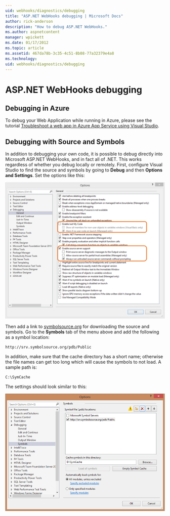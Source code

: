 ```yaml
---
uid: webhooks/diagnostics/debugging
title: "ASP.NET WebHooks debugging | Microsoft Docs"
author: rick-anderson
description: "How to debug ASP.NET WebHooks."
ms.author: aspnetcontent
manager: wpickett
ms.date: 01/17/2012
ms.topic: article
ms.assetid: 467da78b-3c35-4c51-8b08-77a32379e4a8
ms.technology: 
uid: webhooks/diagnostics/debugging
---
```

# ASP.NET WebHooks debugging  

## Debugging in Azure

To debug your Web Application while running in Azure, please see the tutorial [Troubleshoot a web app in Azure App Service using Visual Studio](https://azure.microsoft.com/documentation/articles/web-sites-dotnet-troubleshoot-visual-studio/#webserverlogs).

## Debugging with Source and Symbols

In addition to debugging your own code, it is possible to debug directly into Microsoft ASP.NET WebHooks, and in fact all of .NET. This works regardless of whether you debug locally or remotely. First, configure Visual Studio to find the source and symbols by going to **Debug** and then **Options and Settings**. Set the options like this:

![Options and Settings](_static/SourceSymbols.png)

Then add a link to [symbolsource.org](http://symbolsource.org) for downloading the source and symbols. Go to the **Symbols** tab of the menu above and add the following as a symbol location:

```
http://srv.symbolsource.org/pdb/Public
```

In addition, make sure that the cache directory has a short name; otherwise the file names can get too long which will cause the symbols to not load. A sample path is:

```
C:\SymCache
```

The settings should look similar to this:

![Options Symbol File Location Example](_static/SymSource.png)
